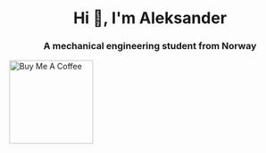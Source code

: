 <h1 align="center">Hi 👋, I'm Aleksander</h1>
<h3 align="center">A mechanical engineering student from Norway</h3>


<a href="https://www.buymeacoffee.com/jakeriksen" target="_blank"><img src="https://cdn.buymeacoffee.com/buttons/v2/default-red.png" alt="Buy Me A Coffee" width="150" style="align:center" ></a>
<!--
**jakeriksen/jakeriksen** is a ✨ _special_ ✨ repository because its `README.md` (this file) appears on your GitHub profile.

Here are some ideas to get you started:

- 🔭 I’m currently working on ...
- 🌱 I’m currently learning ...
- 👯 I’m looking to collaborate on ...
- 🤔 I’m looking for help with ...
- 💬 Ask me about ...
- 📫 How to reach me: ...
- 😄 Pronouns: ...
- ⚡ Fun fact: ...
-->
